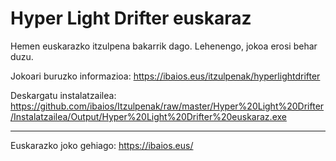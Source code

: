 Hyper Light Drifter euskaraz
============================

Hemen euskarazko itzulpena bakarrik dago. Lehenengo, jokoa erosi behar duzu.

Jokoari buruzko informazioa: https://ibaios.eus/itzulpenak/hyperlightdrifter

Deskargatu instalatzailea: https://github.com/ibaios/Itzulpenak/raw/master/Hyper%20Light%20Drifter/Instalatzailea/Output/Hyper%20Light%20Drifter%20euskaraz.exe

---

Euskarazko joko gehiago: https://ibaios.eus/
